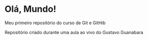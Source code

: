 # Olá, Mundo!
Meu primeiro repositório do curso de Git e GitHib

Repositório criado durante uma aula ao vivo do Gustavo Guanabara
